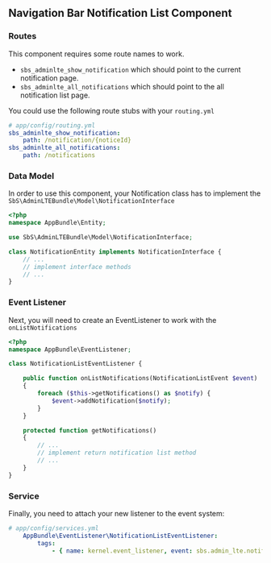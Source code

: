 ## Navigation Bar Notification List Component

### Routes
This component requires some route names to work.

* `sbs_adminlte_show_notification` which should point to the current notification page.
* `sbs_adminlte_all_notifications` which should point to the all notification list page.

You could use the following route stubs with your `routing.yml`

```yaml
# app/config/routing.yml
sbs_adminlte_show_notification:
    path: /notification/{noticeId}
sbs_adminlte_all_notifications:
    path: /notifications
```

### Data Model
In order to use this component, your Notification class has to implement the `SbS\AdminLTEBundle\Model\NotificationInterface`

```php
<?php
namespace AppBundle\Entity;

use SbS\AdminLTEBundle\Model\NotificationInterface;

class NotificationEntity implements NotificationInterface {
    // ...
    // implement interface methods
    // ...
}
```

### Event Listener
Next, you will need to create an EventListener to work with the `onListNotifications`

```php
<?php
namespace AppBundle\EventListener;

class NotificationListEventListener {

    public function onListNotifications(NotificationListEvent $event)
    {
        foreach ($this->getNotifications() as $notify) {
            $event->addNotification($notify);
        }
    }

    protected function getNotifications()
    {
        // ...
        // implement return notification list method
        // ...
    }
}
```

### Service
Finally, you need to attach your new listener to the event system:

```yaml
# app/config/services.yml
    AppBundle\EventListener\NotificationListEventListener:
        tags:
            - { name: kernel.event_listener, event: sbs.admin_lte.notifications, method: onListNotifications }
```
